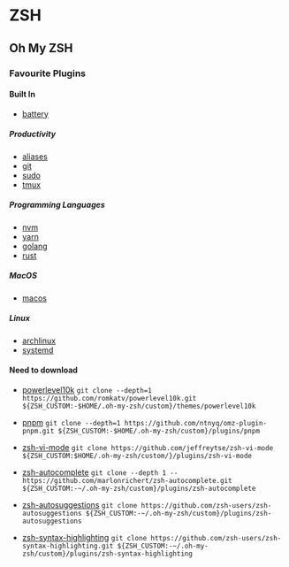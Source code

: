 # ZSH

## Oh My ZSH

### Favourite Plugins

#### Built In

- [battery](https://github.com/ohmyzsh/ohmyzsh/tree/master/plugins/battery)

##### Productivity

- [aliases](https://github.com/ohmyzsh/ohmyzsh/tree/master/plugins/aliases)
- [git](https://github.com/ohmyzsh/ohmyzsh/tree/master/plugins/git)
- [sudo](https://github.com/ohmyzsh/ohmyzsh/tree/master/plugins/sudo)
- [tmux](https://github.com/ohmyzsh/ohmyzsh/tree/master/plugins/tmux)

##### Programming Languages

- [nvm](https://github.com/ohmyzsh/ohmyzsh/tree/master/plugins/nvm)
- [yarn](https://github.com/ohmyzsh/ohmyzsh/tree/master/plugins/yarn)
- [golang](https://github.com/ohmyzsh/ohmyzsh/tree/master/plugins/golang)
- [rust](https://github.com/ohmyzsh/ohmyzsh/tree/master/plugins/rust)

##### MacOS

- [macos](https://github.com/ohmyzsh/ohmyzsh/tree/master/plugins/macos)

##### Linux

- [archlinux](https://github.com/ohmyzsh/ohmyzsh/tree/master/plugins/archlinux)
- [systemd](https://github.com/ohmyzsh/ohmyzsh/tree/master/plugins/systemd)

#### Need to download

- [powerlevel10k](https://github.com/romkatv/powerlevel10k)
`git clone --depth=1 https://github.com/romkatv/powerlevel10k.git ${ZSH_CUSTOM:-$HOME/.oh-my-zsh/custom}/themes/powerlevel10k`

- [pnpm](https://github.com/ntnyq/omz-plugin-pnpm)
`git clone --depth=1 https://github.com/ntnyq/omz-plugin-pnpm.git ${ZSH_CUSTOM:-$HOME/.oh-my-zsh/custom}/plugins/pnpm`

- [zsh-vi-mode](https://github.com/jeffreytse/zsh-vi-mode)
`git clone https://github.com/jeffreytse/zsh-vi-mode ${ZSH_CUSTOM:$HOME/.oh-my-zsh/custom/}/plugins/zsh-vi-mode`

- [zsh-autocomplete](https://github.com/marlonrichert/zsh-autocomplete)
`git clone --depth 1 -- https://github.com/marlonrichert/zsh-autocomplete.git ${ZSH_CUSTOM:-~/.oh-my-zsh/custom}/plugins/zsh-autocomplete`

- [zsh-autosuggestions](https://github.com/zsh-users/zsh-autosuggestions)
`git clone https://github.com/zsh-users/zsh-autosuggestions ${ZSH_CUSTOM:-~/.oh-my-zsh/custom}/plugins/zsh-autosuggestions`

- [zsh-syntax-highlighting](https://github.com/marlonrichert/zsh-syntax-highlighting)
`git clone https://github.com/zsh-users/zsh-syntax-highlighting.git ${ZSH_CUSTOM:-~/.oh-my-zsh/custom}/plugins/zsh-syntax-highlighting`
